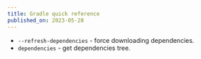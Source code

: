 ```yaml
---
title: Gradle quick reference
published_on: 2023-05-28
---
```


- `--refresh-dependencies` - force downloading dependencies.
- `dependencies` - get dependencies tree.

